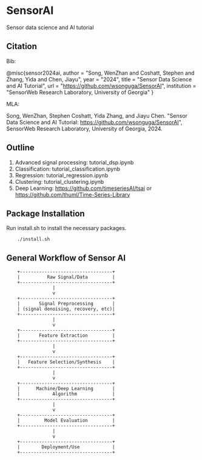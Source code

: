 # SensorAI
Sensor data science and AI tutorial

## Citation 

Bib: 

@misc{sensor2024ai,
author = "Song, WenZhan and Coshatt, Stephen and Zhang, Yida and Chen, Jiayu",
year = "2024",
title = "Sensor Data Science and AI Tutorial",
url = "https://github.com/wsonguga/SensorAI",
institution = "SensorWeb Research Laboratory, University of Georgia" }

MLA:

Song, WenZhan, Stephen Coshatt, Yida Zhang, and Jiayu Chen. "Sensor Data Science and AI Tutorial: https://github.com/wsonguga/SensorAI", SensorWeb Research Laboratory, University of Georgia, 2024.

## Outline

1. Advanced signal processing: tutorial_dsp.ipynb
2. Classification: tutorial_classification.ipynb
3. Regression: tutorial_regression.ipynb
4. Clustering: tutorial_clustering.ipynb
5. Deep Learning: https://github.com/timeseriesAI/tsai or https://github.com/thuml/Time-Series-Library

## Package Installation
Run install.sh to install the necessary packages.

        ./install.sh

## General Workflow of Sensor AI

        +----------------------------------+
        |          Raw Signal/Data         |
        +----------------------------------+
                     |
                     v
        +----------------------------------+
        |       Signal Preprocessing       |
        | (signal denoising, recovery, etc)|
        +----------------------------------+
                     |
                     v
        +----------------------------------+
        |       Feature Extraction         |
        +----------------------------------+
                     |
                     v
        +----------------------------------+
        |   Feature Selection/Synthesis    |
        +----------------------------------+
                     |
                     v
        +----------------------------------+
        |      Machine/Deep Learning       |
        |            Algorithm             |
        +----------------------------------+
                     |
                     v
        +----------------------------------+
        |         Model Evaluation         |
        +----------------------------------+
                     |
                     v
        +----------------------------------+
        |        Deployment/Use            |
        +----------------------------------+

